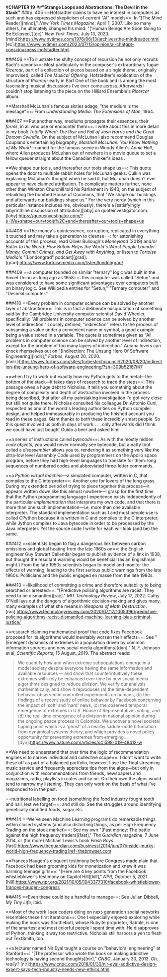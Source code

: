 #**CHAPTER 19**
##**"Strange Loops and Abstractions: The Devil in the Stack"**
###p. 405
==Hofstadter claims to have no interest in computers as such and
has expressed skepticism of current "AI" models==:
In "[The Mind Reader][mind]," *New York Times Magazine*, April 1, 2007. Like so many others, he
ultimately changed his mind: "['Human Beings Are Soon Going to Be
Eclipsed,'][ec]" *New York Times*, July 13, 2023.
[mind]:https://www.nytimes.com/1976/06/13/archives/the-mindreader.html
[ec]:https://www.nytimes.com/2023/07/13/opinion/ai-chatgpt-consciousness-hofstadter.html

###406
==To illustrate the shifty concept of recursion he not only
recruits Bach's canons==:
Most particularly in the composer's extraordinary fugue *Ricercar*, part of a collection of pieces based on a single theme, originally improvised, called *The Musical Offering*. Hofstadter's explication of the structure of *Ricercar* early in Part One of the book and is among the most fascinating musical discussions I've ever come across. Afterwards I couldn't stop listening to the piece on the Hilliard Ensemble's *Ricercar* album.

==Marshall McLuhan's famous sixties adage, "the medium is the
message"==:
From *Understanding Media: The Extensions of Man*, 1964.

###407
==Put another way, mediums propagate their essences, their
*forms*, in all who use or encounter them==:
I write about this in more
detail in my book *Totally Wired: The Rise and Fall of Josh Harris and
the Great Dotcom Swindle*. On the subject of McLuhan I also recommend
Douglas Coupland's entertaining biography, *Marshall McLuhan: You Know
Nothing of My Work!*—named for the famous scene in Woody Allen's
*Annie Hall*, where Allen produces McLuhan out of nowhere in a movie queue to set a fellow queuer straight about the Canadian thinker's ideas .

==We shape our tools, and thereafter our tools shape us==:
This
quote opens the door to multiple rabbit holes for McLuhan geeks. Culkin
was explaining McLuhan's thought when he said it, but McLuhan doesn't
ever appear to have claimed attribution. To complicate matters further,
none other than Winston Churchill told his Parliament in 1943, on the
subject of rebuilding the bombed House of Commons, that "We shape our
buildings and afterwards our buildings shape us." For the very nerdy
(which in this particular instance includes me, obviously), there's a [satisfyingly
labyrinthine discussion of attribution][laby] on quoteinvestigator.com.
[laby]:https://quoteinvestigator.com/?s=We+shape+our+tools%2C+and+thereafter+our+tools+shape+us

###408
==The money's quintessence, corruption, replicated in everything
it touched and may take a generation to cleanse==:
for astonishing
accounts of this process, read Oliver Bullough's *Moneyland* (2019)
and/or *Butler to the World: How Britain Helps the World's Worst People
Launder Money, Commit Crimes, and Get Away with Anything*, or listen to
*Tortoise Media's* "[Londongrad" podcast][grad].
[grad]:https://www.tortoisemedia.com/listen/londongrad/

###409
==a computer founded on similar "ternary" logic was built in the
Soviet Union as long ago as 1958==:
this computer was called "Setun" and
was considered to have some significant advantages over computers built
on binary logic. See Wikipedia entries for "Setun," "Ternary computer"
and "Decimal computer."

###410
==Every problem in computer science can be solved by another
layer of abstraction==:
This is in fact a deliberate misquotation of
something said by the Cambridge University computer scientist David
Wheeler, specifically: "All problems in computer science can be solved
by another level of indirection." Loosely defined, "indirection" refers
to the process of subsuming a value under a convenient name or symbol, a
good example being a value stored in a variable. The quote is sometimes
given as "All problems in computer science can be solved by another
level of indirection, except for the problem of too many layers of
indirection." Arcana lovers can knock rhemselves out on "[Indirection:
The Unsung Hero Of Software Engineering][indir]," *Forbes*, August 20, 2020.
[indir]:https://www.forbes.com/sites/forbestechcouncil/2020/08/20/indirection-the-unsung-hero-of-software-engineering/?sh=309b52167f47

==when I try to work out exactly how my Python gets to the
metal—the bottom of the stack—it takes days of research to trace the
steps==:
This passage owes a huge debt to Nicholas. It tells you
something about the degree of complexity and depth of abstraction
involved in the process being described, that after all my painstaking
investigation I'd got very close but still not quite there. Nicholas
consulted his colleague Dr. Antonio Cuni, respected as one of the
world's leading authorities on Python compiler design, and helped
immeasurably in producing the finished account you read in these pages.
Giant thanks to both these incredibly smart people. So this quest
involved us both in days of work . . . only afterwards did I think: we
could have just bought Guido a beer and asked him!

==a series of instructions called *bytecode*==:
As with the mostly
hidden *code objects*, you would never normally see bytecode, but a
natty tool called a *disassembler* allows you to, rendering it as
something very like the ultra-low level Assembly Code used by programmers on the Apollo space program, before they had high-level languages to translate for them: long sequences of numbered codes and abbreviated three-letter commands.

==a *Python virtual machine*—a simulated computer, written in
C, that compiles to the C interpreter==:
Another one for lovers of the
long grass. During my extended period of trying to piece together this
process—it appears written down like this almost nowhere—I grasp for
the first time that the Python programming language I experience exists
independently of the particular *implementation* that interprets my own
code, and that there is more than one such implementation—i.e. more
than one available interpreter. The standard implementation such as I
and most people use is called CPython because it is written in C and
compiles to the C interpreter, while Jython compiles to Java bytecode in
order to be processed by the Java interpreter. Yet the source code I
write for each will look (and be) the same.

###412
==scientists began to flag a dangerous link between carbon
emissions and global heating from the late 1960s on==:
the English
engineer Guy Stewart Callendar began to publish evidence of a link in
1938, but thought the resultant warming would be beneficial (as an Englishman might.) From the
late 1950s scientists began to model and monitor the effects of warming,
leading to the first serious public warnings from the late 1960s.
Politicians and the public engaged en masse from the late 1980s.

###413
==likelihood of committing a crime and therefore suitability to
being searched or arrested==:
"[Predictive policing algorithms are racist.
They need to be dismantled][rac]." *MIT Technology Review*, July 17, 2022.
Cathy O'Neil lays out the dangers of algorithmic decision-making and
gives many, many examples of what she means in *Weapons of Math
Destruction*.
[rac]:https://www.technologyreview.com/2020/07/17/1005396/predictive-policing-algorithms-racist-dismantled-machine-learning-bias-criminal-justice/

==research claiming mathematical proof that code fixes Facebook
proposed for its algorithms would inevitably worsen their effects==:
See
"[Emergent dynamics of extremes in a population driven by common
information sources and new social media algorithms][dyn]," N. F. Johnson et
al, *Scientific Reports*, 15 August, 2019. The abstract reads:
>We quantify how and when extreme subpopulations emerge in a model
society despite everyone having the same information and available
resources -- and show that counterintuitively these extremes will likely
be enhanced over time by new social media algorithms designed to reduce
division. We verify our analysis mathematically, and show it reproduces
(a) the time-dependent behavior observed in controlled experiments on
humans, (b) the findings of a recent study of online behavior by
Facebook concerning the impact of 'soft' and 'hard' news, (c) the
observed temporal emergence of extremes in U.S. House of Representatives
voting, and (d) the real-time emergence of a division in national
opinion during the ongoing peace process in Colombia. We uncover a novel
societal tipping point which is a 'ghost' of a nearby saddle-node
bifurcation from dynamical systems theory, and which provides a novel
policy opportunity for preventing extremes from emerging.
[dyn]:https://www.nature.com/articles/s41598-019-48412-w

==We need to understand that over time the logic of
recommendation engines is to narrow individual and collective scope==:
I
don't want to write these off as part of a balanced portfolio, however.
I use the Tidal streaming music service and frequently appreciate tips
from the algos—but only in conjunction with recommendations from
friends, newspapers and magazines, radio, playlists in cafes and so on.
On their own the algos would tend to narrow my listening. They can only
work on the basis of what I've responded to in the past.

==nutritional labelling on food (something the food industry
fought tooth and nail, lest we forget)==:
and still do. See the struggles
around identifying genetically modified foods, sugar etc.

###414
==We've seen Machine Learning programs do remarkable things
within closed systems (and also disturbing things, as per High Frequency
Trading on the stock market)==:
See my own "[Fast money: The battle
against the high frequency traders][fast]," *The Guardian* magazine, 7 June
2014, or (for more) Michael Lewis's book *Flash Boys*.
[fast]:https://www.theguardian.com/business/2014/jun/07/inside-murky-world-high-frequency-trading?ref=thebrowser.com

==Frances Haugen's eloquent testimony before Congress made plain
that Facebook had been grooming kids for monetization and knew it was
harming teenage girls==:
"[Here are 4 key points from the Facebook
whistleblower's testimony on Capitol Hill][hill]," *NPR*, October 5, 2021.
[hill]:https://www.npr.org/2021/10/05/1043377310/facebook-whistleblower-frances-haugen-congress

###415
==Even these could be a handful to manage==:
See Julian Dibbell, *My Tiny Life*, ibid.

==Most of the work I see coders doing on next-generation social
networks resembles these first iterations==:
One I especially enjoyed
exploring while making the book was Scuttlebutt, whose Rubyite
proprietor, Rabble, is one of the smartest and most colorful people I
spent time with. He disapproves of Python, thinking it way too
restrictive. Nicholas still harbors a yen to flesh out TextSmith, too.

==a lecturer named Nir Eyal taught a course on "behavioral
engineering" at Stanford==:
"[The professor who wrote the book on making
addictive technology is having second thoughts][nir]," *CNBC*, January 30, 2013. *Oh, really?*
[nir]:https://www.cnbc.com/2018/01/30/nir-eyal-addictive-design-expert-says-tech-industry-needs-new-ethics.html
